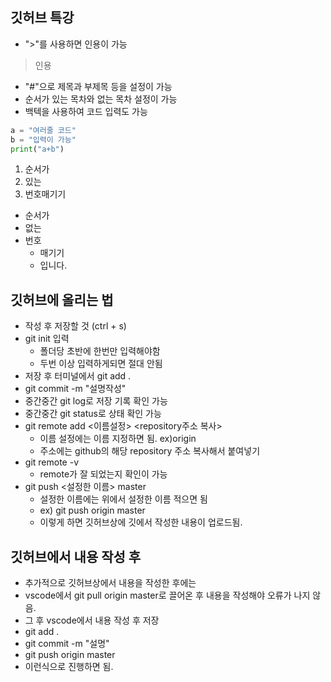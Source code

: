 ## 깃허브 특강
- ">"를 사용하면 인용이 가능
>인용
- "#"으로 제목과 부제목 등을 설정이 가능
- 순서가 있는 목차와 없는 목차 설정이 가능
- 백텍을 사용하여 코드 입력도 가능
``` python
a = "여러줄 코드"
b = "입력이 가능"
print("a+b")
```

1. 순서가
2. 있는
3. 번호매기기

- 순서가
- 없는
- 번호
  - 매기기
  - 입니다.

## 깃허브에 올리는 법
- 작성 후 저장할 것 (ctrl + s)
- git init 입력
  - 폴더당 초반에 한번만 입력해야함
  - 두번 이상 입력하게되면 절대 안됨
- 저장 후 터미널에서 git add .
- git commit -m "설명작성"
- 중간중간 git log로 저장 기록 확인 가능
- 중간중간 git status로 상태 확인 가능
- git remote add <이름설정> <repository주소 복사>
  - 이름 설정에는 이름 지정하면 됨. ex)origin
  - 주소에는 github의 해당 repository 주소 복사해서 붙여넣기
- git remote -v
  - remote가 잘 되었는지 확인이 가능 
- git push <설정한 이름> master
  - 설정한 이름에는 위에서 설정한 이름 적으면 됨
  - ex) git push origin master
  - 이렇게 하면 깃허브상에 깃에서 작성한 내용이 업로드됨.

## 깃허브에서 내용 작성 후
- 추가적으로 깃허브상에서 내용을 작성한 후에는
- vscode에서 git pull origin master로 끌어온 후 내용을 작성해야 오류가 나지 않음.
- 그 후 vscode에서 내용 작성 후 저장
- git add .
- git commit -m "설명"
- git push origin master
- 이런식으로 진행하면 됨.

